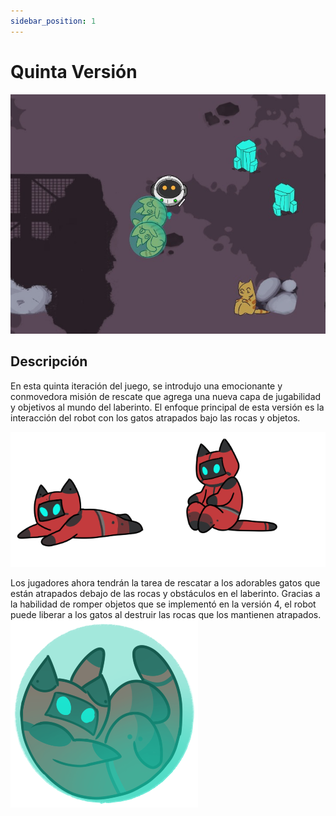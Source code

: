 ```yaml
---
sidebar_position: 1
---
```


# Quinta Versión
![](./elements/imgV5.jpg)

## Descripción
En esta quinta iteración del juego, se introdujo una emocionante y conmovedora misión de rescate que agrega una nueva capa de jugabilidad y objetivos al mundo del laberinto. El enfoque principal de esta versión es la interacción del robot con los gatos atrapados bajo las rocas y objetos.

![](./elements/cat_trap.png) 

Los jugadores ahora tendrán la tarea de rescatar a los adorables gatos que están atrapados debajo de las rocas y obstáculos en el laberinto. Gracias a la habilidad de romper objetos que se implementó en la versión 4, el robot puede liberar a los gatos al destruir las rocas que los mantienen atrapados.
![](./elements/cat_orb.png)